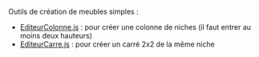 Outils de création de meubles simples :

- [EditeurColonne.js](https://openjscad.xyz/#https://raw.githubusercontent.com/gilboonet/gilboonet.github.io/master/outils/editeurColonne.js) : pour créer une colonne de niches (il faut entrer au moins deux hauteurs)
- [EditeurCarre.js](https://openjscad.xyz/#https://raw.githubusercontent.com/gilboonet/gilboonet.github.io/master/outils/editeurCarre.js) : pour créer un carré 2x2 de la même niche
